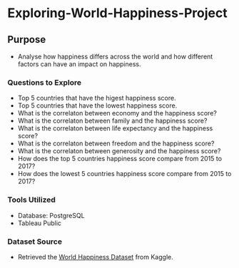 # Exploring-World-Happiness-Project


## Purpose
- Analyse how happiness differs across the world and how different factors can have an impact on happiness. 

### Questions to Explore
- Top 5 countries that have the higest happiness score.
- Top 5 countries that have the lowest happiness score.
- What is the correlaton between economy and the happiness score?
- What is the correlaton between family and the happiness score?
- What is the correlaton between life expectancy and the happiness score?
- What is the correlaton between freedom and the happiness score?
- What is the correlaton between generosity and the happiness score?
- How does the top 5 countries happiness score compare from 2015 to 2017?
- How does the lowest 5 countries happiness score compare from 2015 to 2017?

### Tools Utilized
- Database: PostgreSQL
- Tableau Public 

### Dataset Source 
- Retrieved the [World Happiness Dataset](https://www.kaggle.com/datasets/unsdsn/world-happiness?select=2015.csv) from Kaggle. 

